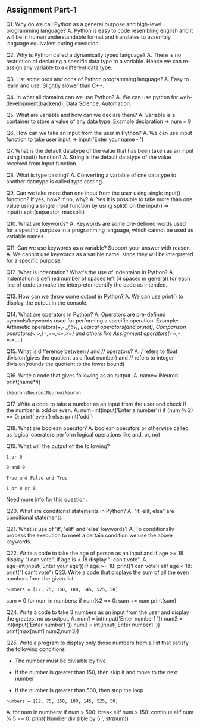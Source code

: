 ## Assignment Part-1

Q1. Why do we call Python as a general purpose and high-level programming language?
A. Python is easy to code resembling english and it will be in human understandable format and translates to assembly language equivalent during execution.

Q2. Why is Python called a dynamically typed language?
A. There is no restriction of declaring a specific data type to a variable. Hence we can re-assign any variable to a different data type.

Q3. List some pros and cons of Python programming language?
A. Easy to learn and use. Slightly slower than C++.

Q4. In what all domains can we use Python?
A. We can use python for web-development(backend), Data Science, Automation.

Q5. What are variable and how can we declare them?
A. Variable is a container to store a value of any data type. Example declaration -> num = 9

Q6. How can we take an input from the user in Python?
A. We can use input function to take user input -> input('Enter your name - ')

Q7. What is the default datatype of the value that has been taken as an input using input() function?
A. String is the default datatype of the value received from input function.

Q8. What is type casting?
A. Converting a variable of one datatype to another datatype is called type casting.

Q9. Can we take more than one input from the user using single input() function? If yes, how? If no, why?
A. Yes it is possible to take more than one value using a single input function by using split() on the input() => input().split(separator, maxsplit)

Q10. What are keywords?
A. Keywords are some pre-defined words used for a specific purpose in a programming language, which cannot be used as variable names.

Q11. Can we use keywords as a variable? Support your answer with reason.
A. We cannot use keywords as a varible name, since they will be interpreted for a specific purpose.

Q12. What is indentation? What's the use of indentaion in Python?
A. Indentation is defined number of spaces left (4 spaces in general) for each line of code to make the interpreter identify the code as intended.

Q13. How can we throw some output in Python?
A. We can use print() to display the output in the console.

Q14. What are operators in Python?
A. Operators are pre-defined symbols/keywords used for performing a specific operation. Example: Arthmetic operators(+,-,_,/,%), Logical operators(and,or,not), Comparison operators(<,>,!=,==,<=,>=) and others like Assignment operators(+=,-=,_=....)

Q15. What is difference between / and // operators?
A. / refers to float division(gives the quotient as a float number) and // refers to integer division(rounds the quotient to the lower bound)

Q16. Write a code that gives following as an output.
A. name='iNeuron' print(name\*4)

```
iNeuroniNeuroniNeuroniNeuron
```

Q17. Write a code to take a number as an input from the user and check if the number is odd or even.
A. num=int(input('Enter a number'))
if (num % 2) == 0:
print('even')
else:
print('odd')

Q18. What are boolean operator?
A. boolean operators or otherwise called as logical operators perform logical operations like and, or, not

Q19. What will the output of the following?

```
1 or 0

0 and 0

True and False and True

1 or 0 or 0
```

Need more info for this question.

Q20. What are conditional statements in Python?
A. "if, elif, else" are conditional statements

Q21. What is use of 'if', 'elif' and 'else' keywords?
A. To conditionally process the execution to meet a certain condition we use the above keywords.

Q22. Write a code to take the age of person as an input and if age >= 18 display "I can vote". If age is < 18 display "I can't vote".
A. age=int(input('Enter your age'))
if age >= 18:
print('I can vote')
elif age < 18:
print("I can't vote")
Q23. Write a code that displays the sum of all the even numbers from the given list.

```
numbers = [12, 75, 150, 180, 145, 525, 50]
```

sum = 0
for num in numbers:
if num%2 == 0:
sum += num
print(sum)

Q24. Write a code to take 3 numbers as an input from the user and display the greatest no as output.
A. num1 = int(input('Enter number1 '))
num2 = int(input('Enter number1 '))
num3 = int(input('Enter number1 '))
print(max(num1,num2,num3))

Q25. Write a program to display only those numbers from a list that satisfy the following conditions

- The number must be divisible by five

- If the number is greater than 150, then skip it and move to the next number

- If the number is greater than 500, then stop the loop

```
numbers = [12, 75, 150, 180, 145, 525, 50]
```

A. for num in numbers:
if num > 500:
break
elif num > 150:
continue
elif num % 5 == 0:
print('Number divisible by 5 ', str(num))
